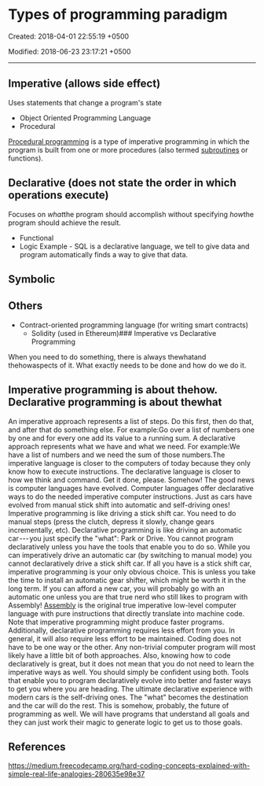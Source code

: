 # Types of programming paradigm

Created: 2018-04-01 22:55:19 +0500

Modified: 2018-06-23 23:17:21 +0500

---

## Imperative (allows side effect)

Uses statements that change a program's state

- Object Oriented Programming Language
- Procedural

[Procedural programming](https://en.wikipedia.org/wiki/Procedural_programming) is a type of imperative programming in which the program is built from one or more procedures (also termed [subroutines](https://en.wikipedia.org/wiki/Subroutine) or functions).

## Declarative (does not state the order in which operations execute)

Focuses on *what*the program should accomplish without specifying *how*the program should achieve the result.

- Functional
- Logic
Example - SQL is a declarative language, we tell to give data and program automatically finds a way to give that data.

## Symbolic

## Others

- Contract-oriented programming language (for writing smart contracts)
  - Solidity (used in Ethereum)### Imperative vs Declarative Programming

When you need to do something, there is always thewhatand thehowaspects of it. What exactly needs to be done and how do we do it.

## Imperative programming is about thehow. Declarative programming is about thewhat

An imperative approach represents a list of steps. Do this first, then do that, and after that do something else. For example:Go over a list of numbers one by one and for every one add its value to a running sum.
A declarative approach represents what we have and what we need. For example:We have a list of numbers and we need the sum of those numbers.The imperative language is closer to the computers of today because they only know how to execute instructions. The declarative language is closer to how we think and command. Get it done, please. Somehow!
The good news is computer languages have evolved. Computer languages offer declarative ways to do the needed imperative computer instructions. Just as cars have evolved from manual stick shift into automatic and self-driving ones!
Imperative programming is like driving a stick shift car. You need to do manual steps (press the clutch, depress it slowly, change gears incrementally, etc). Declarative programming is like driving an automatic car --- you just specify the "what": Park or Drive.
You cannot program declaratively unless you have the tools that enable you to do so. While you can imperatively drive an automatic car (by switching to manual mode) you cannot declaratively drive a stick shift car. If all you have is a stick shift car, imperative programming is your only obvious choice. This is unless you take the time to install an automatic gear shifter, which might be worth it in the long term. If you can afford a new car, you will probably go with an automatic one unless you are that true nerd who still likes to program with Assembly!
[Assembly](https://en.wikipedia.org/wiki/Assembly_language) is the original true imperative low-level computer language with pure instructions that directly translate into machine code.
Note that imperative programming might produce faster programs. Additionally, declarative programming requires less effort from you. In general, it will also require less effort to be maintained. Coding does not have to be one way or the other. Any non-trivial computer program will most likely have a little bit of both approaches. Also, knowing how to code declaratively is great, but it does not mean that you do not need to learn the imperative ways as well. You should simply be confident using both.
Tools that enable you to program declaratively evolve into better and faster ways to get you where you are heading. The ultimate declarative experience with modern cars is the self-driving ones. The "what" becomes the destination and the car will do the rest. This is somehow, probably, the future of programming as well. We will have programs that understand all goals and they can just work their magic to generate logic to get us to those goals.

## References

<https://medium.freecodecamp.org/hard-coding-concepts-explained-with-simple-real-life-analogies-280635e98e37>
